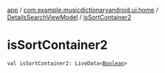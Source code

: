 [app](../../index.md) / [com.example.musicdictionaryandroid.ui.home](../index.md) / [DetailsSearchViewModel](index.md) / [isSortContainer2](./is-sort-container2.md)

# isSortContainer2

`val isSortContainer2: LiveData<`[`Boolean`](https://kotlinlang.org/api/latest/jvm/stdlib/kotlin/-boolean/index.html)`>`